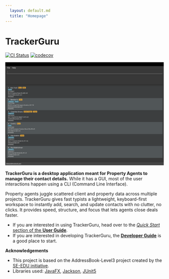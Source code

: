 ```yaml
---
  layout: default.md
  title: "Homepage"
---
```


# TrackerGuru

[![CI Status](https://github.com/se-edu/addressbook-level3/workflows/Java%20CI/badge.svg)](https://github.com/AY2526S1-CS2103T-F15b-3/tp/actions)
[![codecov](https://codecov.io/gh/se-edu/addressbook-level3/branch/master/graph/badge.svg)](https://codecov.io/gh/se-edu/addressbook-level3)

![Ui](images/Ui.png)

**TrackerGuru is a desktop application meant for Property Agents to manage their contact details.** While it has a GUI, most of the user interactions happen using a CLI (Command Line Interface).

Property agents juggle scattered client and property data across multiple projects. TrackerGuru gives fast typists a lightweight, keyboard-first workspace to instantly add, search, and update contacts with no clutter, no clicks. It provides speed, structure, and focus that lets agents close deals faster.
* If you are interested in using TrackerGuru, head over to the [_Quick Start_ section of the **User Guide**](UserGuide.html#quick-start).
* If you are interested in developing TrackerGuru, the [**Developer Guide**](DeveloperGuide.html) is a good place to start.


**Acknowledgements**
* This project is based on the AddressBook-Level3 project created by the [SE-EDU initiative](https://se-education.org).
* Libraries used: [JavaFX](https://openjfx.io/), [Jackson](https://github.com/FasterXML/jackson), [JUnit5](https://github.com/junit-team/junit5)
